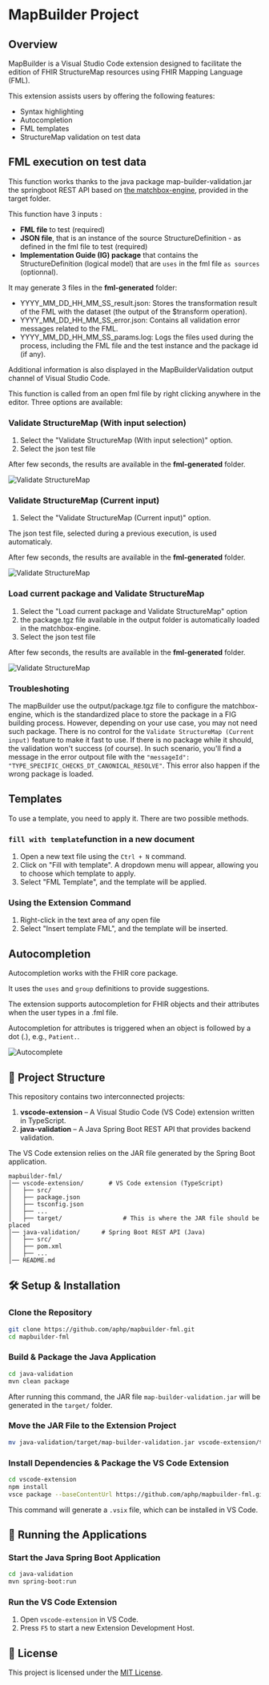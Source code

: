 # MapBuilder Project

## Overview
MapBuilder is a Visual Studio Code extension designed to facilitate the edition of FHIR StructureMap resources using FHIR Mapping Language (FML).

This extension assists users by offering the following features:
- Syntax highlighting
- Autocompletion
- FML templates
- StructureMap validation on test data

## FML execution on test data
This function works thanks to the java package map-builder-validation.jar the springboot REST API based on [the matchbox-engine](https://github.com/ahdis/matchbox), provided in the target folder.

This function have 3 inputs :
- **FML file** to test (required)
- **JSON file**, that is an instance of the source StructureDefinition - as defined in the fml file to test (required)
- **Implementation Guide (IG) package** that contains the StructureDefinition (logical model) that are `uses` in the fml file `as sources` (optionnal).

It may generate 3 files in the **fml-generated** folder:
- YYYY_MM_DD_HH_MM_SS_result.json: Stores the transformation result of the FML with the dataset (the output of the $transform operation).
- YYYY_MM_DD_HH_MM_SS_error.json: Contains all validation error messages related to the FML.
- YYYY_MM_DD_HH_MM_SS_params.log: Logs the files used during the process, including the FML file and the test instance and the package id (if any).

Additional information is also displayed in the MapBuilderValidation output channel of Visual Studio Code.

This function is called from an open fml file by right clicking anywhere in the editor. Three options are available:

### Validate StructureMap (With input selection)

1. Select the "Validate StructureMap (With input selection)" option.
2. Select the json test file

After few seconds, the results are available in the **fml-generated** folder.

![Validate StructureMap](ext-images/mapbuilder-validation-with-selection.gif)

### Validate StructureMap (Current input)

1. Select the "Validate StructureMap (Current input)" option.

The json test file, selected during a previous execution, is used automaticaly.

After few seconds, the results are available in the **fml-generated** folder.

![Validate StructureMap](ext-images/mapbuilder-validation.gif)

### Load current package and Validate StructureMap

1. Select the "Load current package and Validate StructureMap" option
2. the package.tgz file available in the output folder is automatically loaded in the matchbox-engine.
3. Select the json test file

After few seconds, the results are available in the **fml-generated** folder.

![Validate StructureMap](ext-images/mapbuilder-load-engine.gif)

### Troubleshoting
The mapBuilder use the output/package.tgz file to configure the matchbox-engine, which is the standardized place to store the package in a FIG building process. However, depending on your use case, you may not need such package.
There is no control for the `Validate StructureMap (Current input)` feature to make it fast to use. If there is no package while it should, the validation won't success (of course). In such scenario, you'll find a message in the error outpout file with the `"messageId": "TYPE_SPECIFIC_CHECKS_DT_CANONICAL_RESOLVE"`. This error also happen if the wrong package is loaded.

## Templates

To use a template, you need to apply it. There are two possible methods.

### `fill with template`function in a new document

1. Open a new text file using the ```Ctrl + N``` command.
2. Click on "Fill with template". A dropdown menu will appear, allowing you to choose which template to apply.
3. Select "FML Template", and the template will be applied.

### Using the Extension Command

1. Right-click in the text area of any open file
2. Select "Insert template FML", and the template will be inserted.

## Autocompletion

Autocompletion works with the FHIR core package.

It uses the `uses` and `group` definitions to provide suggestions.

The extension supports autocompletion for FHIR objects and their attributes when the user types in a .fml file.

Autocompletion for attributes is triggered when an object is followed by a dot (.), e.g., `Patient.`.


![Autocomplete](ext-images/autocomplete-part1.gif)

## 📂 Project Structure

This repository contains two interconnected projects:

1. **vscode-extension** – A Visual Studio Code (VS Code) extension written in TypeScript.
2. **java-validation** – A Java Spring Boot REST API that provides backend validation.

The VS Code extension relies on the JAR file generated by the Spring Boot application.

```
mapbuilder-fml/
│── vscode-extension/       # VS Code extension (TypeScript)
│   ├── src/
│   ├── package.json
│   ├── tsconfig.json
│   ├── ...
│   ├── target/                 # This is where the JAR file should be placed
│── java-validation/      # Spring Boot REST API (Java)
│   ├── src/
│   ├── pom.xml
│   ├── ...
│── README.md
```

## 🛠 Setup & Installation

### Clone the Repository

```sh
git clone https://github.com/aphp/mapbuilder-fml.git
cd mapbuilder-fml
```

### Build & Package the Java Application

```sh
cd java-validation
mvn clean package
```

After running this command, the JAR file `map-builder-validation.jar` will be generated in the `target/` folder.

### Move the JAR File to the Extension Project

```sh
mv java-validation/target/map-builder-validation.jar vscode-extension/target/
```

### Install Dependencies & Package the VS Code Extension

```sh
cd vscode-extension
npm install
vsce package --baseContentUrl https://github.com/aphp/mapbuilder-fml.git
```

This command will generate a `.vsix` file, which can be installed in VS Code.

## 🚀 Running the Applications

### Start the Java Spring Boot Application

```sh
cd java-validation
mvn spring-boot:run
```

### Run the VS Code Extension

1. Open `vscode-extension` in VS Code.
2. Press `F5` to start a new Extension Development Host.

## 📜 License

This project is licensed under the [MIT License](LICENSE).

